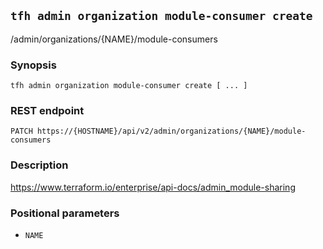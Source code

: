 ## `tfh admin organization module-consumer create`

/admin/organizations/{NAME}/module-consumers

### Synopsis

    tfh admin organization module-consumer create [ ... ]

### REST endpoint

    PATCH https://{HOSTNAME}/api/v2/admin/organizations/{NAME}/module-consumers

### Description

https://www.terraform.io/enterprise/api-docs/admin_module-sharing

### Positional parameters

* `NAME`

